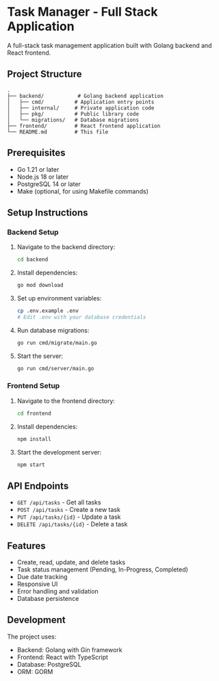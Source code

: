 # Task Manager - Full Stack Application

A full-stack task management application built with Golang backend and React frontend.

## Project Structure

```
.
├── backend/           # Golang backend application
│   ├── cmd/          # Application entry points
│   ├── internal/     # Private application code
│   ├── pkg/          # Public library code
│   └── migrations/   # Database migrations
├── frontend/         # React frontend application
└── README.md         # This file
```

## Prerequisites

- Go 1.21 or later
- Node.js 18 or later
- PostgreSQL 14 or later
- Make (optional, for using Makefile commands)

## Setup Instructions

### Backend Setup

1. Navigate to the backend directory:
   ```bash
   cd backend
   ```

2. Install dependencies:
   ```bash
   go mod download
   ```

3. Set up environment variables:
   ```bash
   cp .env.example .env
   # Edit .env with your database credentials
   ```

4. Run database migrations:
   ```bash
   go run cmd/migrate/main.go
   ```

5. Start the server:
   ```bash
   go run cmd/server/main.go
   ```

### Frontend Setup

1. Navigate to the frontend directory:
   ```bash
   cd frontend
   ```

2. Install dependencies:
   ```bash
   npm install
   ```

3. Start the development server:
   ```bash
   npm start
   ```

## API Endpoints

- `GET /api/tasks` - Get all tasks
- `POST /api/tasks` - Create a new task
- `PUT /api/tasks/{id}` - Update a task
- `DELETE /api/tasks/{id}` - Delete a task

## Features

- Create, read, update, and delete tasks
- Task status management (Pending, In-Progress, Completed)
- Due date tracking
- Responsive UI
- Error handling and validation
- Database persistence

## Development

The project uses:
- Backend: Golang with Gin framework
- Frontend: React with TypeScript
- Database: PostgreSQL
- ORM: GORM 